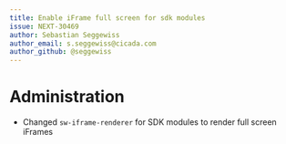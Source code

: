 ```yaml
---
title: Enable iFrame full screen for sdk modules
issue: NEXT-30469
author: Sebastian Seggewiss
author_email: s.seggewiss@cicada.com
author_github: @seggewiss
---
```

# Administration
* Changed `sw-iframe-renderer` for SDK modules to render full screen iFrames
